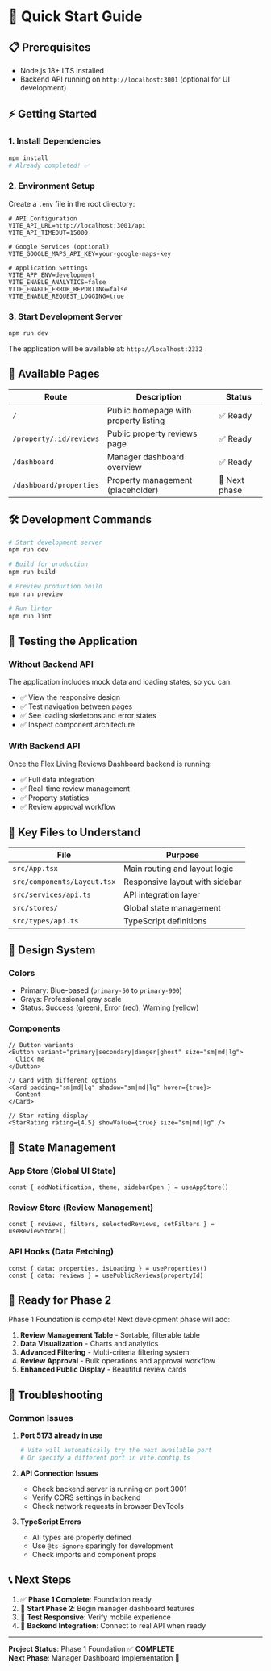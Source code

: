 # 🚀 Quick Start Guide

## 📋 **Prerequisites**
- Node.js 18+ LTS installed
- Backend API running on `http://localhost:3001` (optional for UI development)

## ⚡ **Getting Started**

### 1. Install Dependencies
```bash
npm install
# Already completed! ✅
```

### 2. Environment Setup
Create a `.env` file in the root directory:
```env
# API Configuration
VITE_API_URL=http://localhost:3001/api
VITE_API_TIMEOUT=15000

# Google Services (optional)
VITE_GOOGLE_MAPS_API_KEY=your-google-maps-key

# Application Settings
VITE_APP_ENV=development
VITE_ENABLE_ANALYTICS=false
VITE_ENABLE_ERROR_REPORTING=false
VITE_ENABLE_REQUEST_LOGGING=true
```

### 3. Start Development Server
```bash
npm run dev
```
The application will be available at: `http://localhost:2332`

## 🎯 **Available Pages**

| Route | Description | Status |
|-------|-------------|---------|
| `/` | Public homepage with property listing | ✅ Ready |
| `/property/:id/reviews` | Public property reviews page | ✅ Ready |
| `/dashboard` | Manager dashboard overview | ✅ Ready |
| `/dashboard/properties` | Property management (placeholder) | 🚧 Next phase |

## 🛠️ **Development Commands**

```bash
# Start development server
npm run dev

# Build for production
npm run build

# Preview production build
npm run preview

# Run linter
npm run lint
```

## 🧪 **Testing the Application**

### **Without Backend API**
The application includes mock data and loading states, so you can:
- ✅ View the responsive design
- ✅ Test navigation between pages
- ✅ See loading skeletons and error states
- ✅ Inspect component architecture

### **With Backend API**
Once the Flex Living Reviews Dashboard backend is running:
- ✅ Full data integration
- ✅ Real-time review management
- ✅ Property statistics
- ✅ Review approval workflow

## 📁 **Key Files to Understand**

| File | Purpose |
|------|---------|
| `src/App.tsx` | Main routing and layout logic |
| `src/components/Layout.tsx` | Responsive layout with sidebar |
| `src/services/api.ts` | API integration layer |
| `src/stores/` | Global state management |
| `src/types/api.ts` | TypeScript definitions |

## 🎨 **Design System**

### **Colors**
- Primary: Blue-based (`primary-50` to `primary-900`)
- Grays: Professional gray scale
- Status: Success (green), Error (red), Warning (yellow)

### **Components**
```tsx
// Button variants
<Button variant="primary|secondary|danger|ghost" size="sm|md|lg">
  Click me
</Button>

// Card with different options
<Card padding="sm|md|lg" shadow="sm|md|lg" hover={true}>
  Content
</Card>

// Star rating display
<StarRating rating={4.5} showValue={true} size="sm|md|lg" />
```

## 🔄 **State Management**

### **App Store** (Global UI State)
```tsx
const { addNotification, theme, sidebarOpen } = useAppStore()
```

### **Review Store** (Review Management)
```tsx
const { reviews, filters, selectedReviews, setFilters } = useReviewStore()
```

### **API Hooks** (Data Fetching)
```tsx
const { data: properties, isLoading } = useProperties()
const { data: reviews } = usePublicReviews(propertyId)
```

## 🚀 **Ready for Phase 2**

Phase 1 Foundation is complete! Next development phase will add:

1. **Review Management Table** - Sortable, filterable table
2. **Data Visualization** - Charts and analytics
3. **Advanced Filtering** - Multi-criteria filtering system
4. **Review Approval** - Bulk operations and approval workflow
5. **Enhanced Public Display** - Beautiful review cards

## 🐛 **Troubleshooting**

### **Common Issues**

1. **Port 5173 already in use**
   ```bash
   # Vite will automatically try the next available port
   # Or specify a different port in vite.config.ts
   ```

2. **API Connection Issues**
   - Check backend server is running on port 3001
   - Verify CORS settings in backend
   - Check network requests in browser DevTools

3. **TypeScript Errors**
   - All types are properly defined
   - Use `@ts-ignore` sparingly for development
   - Check imports and component props

## 📞 **Next Steps**

1. ✅ **Phase 1 Complete**: Foundation ready
2. 🎯 **Start Phase 2**: Begin manager dashboard features
3. 📱 **Test Responsive**: Verify mobile experience
4. 🔗 **Backend Integration**: Connect to real API when ready

---

**Project Status**: Phase 1 Foundation ✅ **COMPLETE**  
**Next Phase**: Manager Dashboard Implementation 🚀
